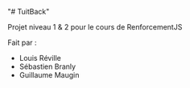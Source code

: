 "# TuitBack"

Projet niveau 1 & 2 pour le cours de RenforcementJS

Fait par :

- Louis Réville
- Sébastien Branly
- Guillaume Maugin
